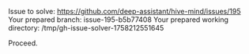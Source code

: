 Issue to solve: https://github.com/deep-assistant/hive-mind/issues/195
Your prepared branch: issue-195-b5b77408
Your prepared working directory: /tmp/gh-issue-solver-1758212551645

Proceed.